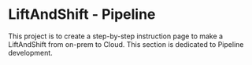 # LiftAndShift - Pipeline
This project is to create a step-by-step instruction page to make a LiftAndShift from on-prem to Cloud.
This section is dedicated to Pipeline development.
